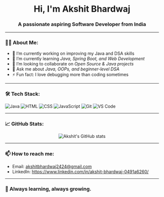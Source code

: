 <h1 align="center">Hi, I'm Akshit Bhardwaj</h1>
<h3 align="center">A passionate aspiring Software Developer from India</h3>

---

### 👨‍💻 About Me:
- 🔭 I’m currently working on improving my Java and DSA skills  
- 🌱 I’m currently learning *Java, Spring Boot, and Web Development*  
- 👯 I’m looking to collaborate on *Open Source & Java projects*  
- 💬 Ask me about *Java, OOPs, and beginner-level DSA*  
- ⚡ Fun fact: I love debugging more than coding sometimes  

---

### 🛠 Tech Stack:
![Java](https://img.shields.io/badge/Java-%23ED8B00.svg?style=flat&logo=java&logoColor=white)
![HTML](https://img.shields.io/badge/HTML5-%23E34F26.svg?style=flat&logo=html5&logoColor=white)
![CSS](https://img.shields.io/badge/CSS3-%231572B6.svg?style=flat&logo=css3&logoColor=white)
![JavaScript](https://img.shields.io/badge/JavaScript-%23F7DF1E.svg?style=flat&logo=javascript&logoColor=black)
![Git](https://img.shields.io/badge/Git-%23F05032.svg?style=flat&logo=git&logoColor=white)
![VS Code](https://img.shields.io/badge/VSCode-%23007ACC.svg?style=flat&logo=visual-studio-code&logoColor=white)

---

### 📈 GitHub Stats:
<p align="center">
  <img src="https://github-readme-stats.vercel.app/api?username=Akshit-bhardwaj&show_icons=true&theme=radical" alt="Akshit's GitHub stats" />
</p>

---

### 📫 How to reach me:
- Email: akshitbhardwaj2424@gmail.com
- LinkedIn: https://www.linkedin.com/in/akshit-bhardwaj-0491a6260/

---

### 🧠 Always learning, always growing.

<!---
Akshit-bhardwaj/Akshit-bhardwaj is a ✨ special ✨ repository because its `README.md` (this file) appears on your GitHub profile.
You can click the Preview link to take a look at your changes.
--->

